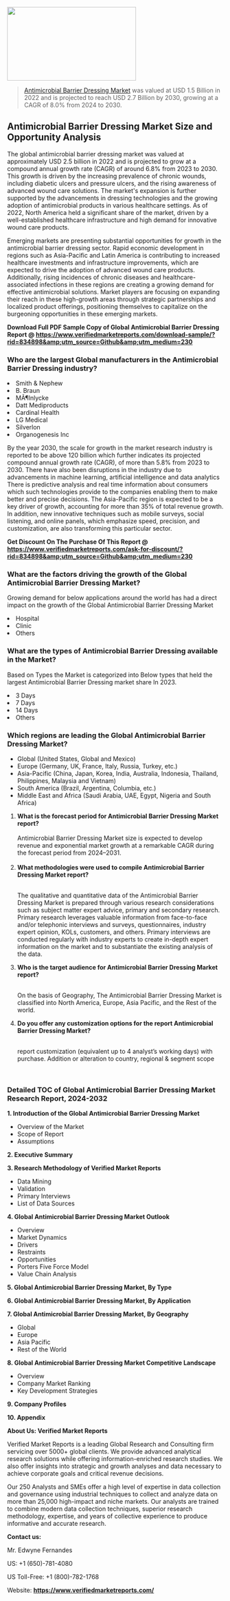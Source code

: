 <img src="https://ffe5etoiles.com/wp-content/uploads/2024/12/MST1-300x171.png" alt="" width="300" height="171" class="alignnone size-medium wp-image-20088" /><blockquote><p><p><a href="https://www.verifiedmarketreports.com/download-sample/?rid=834898&utm_source=Github&utm_medium=230" target="_blank">Antimicrobial Barrier Dressing Market</a> was valued at USD 1.5 Billion in 2022 and is projected to reach USD 2.7 Billion by 2030, growing at a CAGR of 8.0% from 2024 to 2030.</p></blockquote><p><h2>Antimicrobial Barrier Dressing Market Size and Opportunity Analysis</h2> <p>The global antimicrobial barrier dressing market was valued at approximately USD 2.5 billion in 2022 and is projected to grow at a compound annual growth rate (CAGR) of around 6.8% from 2023 to 2030. This growth is driven by the increasing prevalence of chronic wounds, including diabetic ulcers and pressure ulcers, and the rising awareness of advanced wound care solutions. The market's expansion is further supported by the advancements in dressing technologies and the growing adoption of antimicrobial products in various healthcare settings. As of 2022, North America held a significant share of the market, driven by a well-established healthcare infrastructure and high demand for innovative wound care products.</p> <p>Emerging markets are presenting substantial opportunities for growth in the antimicrobial barrier dressing sector. Rapid economic development in regions such as Asia-Pacific and Latin America is contributing to increased healthcare investments and infrastructure improvements, which are expected to drive the adoption of advanced wound care products. Additionally, rising incidences of chronic diseases and healthcare-associated infections in these regions are creating a growing demand for effective antimicrobial solutions. Market players are focusing on expanding their reach in these high-growth areas through strategic partnerships and localized product offerings, positioning themselves to capitalize on the burgeoning opportunities in these emerging markets.</p> </p><p class=""><strong>Download Full PDF Sample Copy of Global Antimicrobial Barrier Dressing Report @ <a href="https://www.verifiedmarketreports.com/download-sample/?rid=834898&amp;utm_source=Github&amp;utm_medium=230" target="_blank">https://www.verifiedmarketreports.com/download-sample/?rid=834898&amp;utm_source=Github&amp;utm_medium=230</a></strong></p><h3 id="" class="">Who are the largest Global manufacturers in the Antimicrobial Barrier Dressing industry?</h3><p><li>Smith & Nephew</li><li> B. Braun</li><li> MÃ¶lnlycke</li><li> Datt Mediproducts</li><li> Cardinal Health</li><li> LG Medical</li><li> Silverlon</li><li> Organogenesis Inc</li></p><div class=""><div class="" dir="" data-message-author-role="" data-message-id="" data-message-model-slug=""><div class=""><div class=""><div class=""><div class="" dir="" data-message-author-role="" data-message-id="" data-message-model-slug=""><div class=""><div class=""><p>By the year 2030, the scale for growth in the market research industry is reported to be above 120 billion which further indicates its projected compound annual growth rate (CAGR), of more than 5.8% from 2023 to 2030. There have also been disruptions in the industry due to advancements in machine learning, artificial intelligence and data analytics There is predictive analysis and real time information about consumers which such technologies provide to the companies enabling them to make better and precise decisions. The Asia-Pacific region is expected to be a key driver of growth, accounting for more than 35% of total revenue growth. In addition, new innovative techniques such as mobile surveys, social listening, and online panels, which emphasize speed, precision, and customization, are also transforming this particular sector.</p><p><strong>Get Discount On The Purchase Of This Report @&nbsp; <a href="https://www.verifiedmarketreports.com/ask-for-discount/?rid=834898&amp;utm_source=Github&amp;utm_medium=230" target="_blank">https://www.verifiedmarketreports.com/ask-for-discount/?rid=834898&amp;utm_source=Github&amp;utm_medium=230</a></strong></p></div></div></div></div></div></div></div></div><h3 id="" class="">What are the factors driving the growth of the Global Antimicrobial Barrier Dressing Market?</h3><p id="" class="">Growing demand for below applications around the world has had a direct impact on the growth of the Global Antimicrobial Barrier Dressing Market</p><p id="" class=""><li>Hospital</li><li> Clinic</li><li> Others</li></p><h3 id="" class="">What are the types of Antimicrobial Barrier Dressing available in the Market?</h3><p id="" class="">Based on Types the Market is categorized into Below types that held the largest Antimicrobial Barrier Dressing market share In 2023.</p><p id="" class=""><li>3 Days</li><li> 7 Days</li><li> 14 Days</li><li> Others</li></p><h3 id="" class="">Which regions are leading the Global Antimicrobial Barrier Dressing Market?</h3><ul><li>Global (United States, Global and Mexico)</li><li>Europe (Germany, UK, France, Italy, Russia, Turkey, etc.)</li><li>Asia-Pacific (China, Japan, Korea, India, Australia, Indonesia, Thailand, Philippines, Malaysia and Vietnam)</li><li>South America (Brazil, Argentina, Columbia, etc.)</li><li>Middle East and Africa (Saudi Arabia, UAE, Egypt, Nigeria and South Africa)</li></ul><p><ol><li><strong>What is the forecast period for Antimicrobial Barrier Dressing Market report?<br /></strong><br /><span data-sheets-root="1" data-sheets-value="{&quot;1&quot;:2,&quot;2&quot;:&quot;XXXX size is expected to develop revenue and exponential market growth at a remarkable CAGR during the forecast period from 2024&ndash;2030.&quot;}" data-sheets-userformat="{&quot;2&quot;:12674,&quot;4&quot;:{&quot;1&quot;:2,&quot;2&quot;:16776960},&quot;10&quot;:2,&quot;11&quot;:0,&quot;15&quot;:&quot;Arial&quot;,&quot;16&quot;:12}">Antimicrobial Barrier Dressing Market size is expected to develop revenue and exponential market growth at a remarkable CAGR during the forecast period from 2024&ndash;2031.</span><br /><br /></li><li><strong>What methodologies were used to compile Antimicrobial Barrier Dressing Market report?<br /><br /></strong><p>The qualitative and quantitative data of the&nbsp;Antimicrobial Barrier Dressing Market is prepared through various research considerations such as subject matter expert advice, primary and secondary research. Primary research leverages valuable information from face-to-face and/or telephonic interviews and surveys, questionnaires, industry expert opinion, KOLs, customers, and others. Primary interviews are conducted regularly with industry experts to create in-depth expert information on the market and to substantiate the existing analysis of the data.&nbsp;</p></li><li><strong>Who is the target audience for Antimicrobial Barrier Dressing Market report?<br /><br /></strong><p>On the basis of Geography, The&nbsp;Antimicrobial Barrier Dressing Market is classified into North America, Europe, Asia Pacific, and the Rest of the world.</p></li><li><strong>Do you offer any customization options for the report Antimicrobial Barrier Dressing Market?<br /><br /></strong><p>report customization (equivalent up to 4 analyst&rsquo;s working days) with purchase. Addition or alteration to country, regional &amp; segment scope</p><p>&nbsp;</p></li></ol></p><h3 id="" class="">Detailed TOC of Global Antimicrobial Barrier Dressing Market Research Report, 2024-2032</h3><p id="" class=""><strong>1. Introduction of the Global Antimicrobial Barrier Dressing Market</strong></p><ul><li>Overview of the Market</li><li>Scope of Report</li><li>Assumptions</li></ul><p id="" class=""><strong>2. Executive Summary</strong></p><p id="" class=""><strong>3. Research Methodology of&nbsp;Verified Market Reports</strong></p><ul><li>Data Mining</li><li>Validation</li><li>Primary Interviews</li><li>List of Data Sources</li></ul><p id="" class=""><strong>4. Global Antimicrobial Barrier Dressing Market Outlook</strong></p><ul><li>Overview</li><li>Market Dynamics</li><li>Drivers</li><li>Restraints</li><li>Opportunities</li><li>Porters Five Force Model</li><li>Value Chain Analysis</li></ul><p id="" class=""><strong>5. Global Antimicrobial Barrier Dressing Market, By&nbsp;Type</strong></p><p id="" class=""><strong>6. Global Antimicrobial Barrier Dressing Market, By Application</strong></p><p id="" class=""><strong>7. Global Antimicrobial Barrier Dressing Market, By Geography</strong></p><ul><li>Global</li><li>Europe</li><li>Asia Pacific</li><li>Rest of the World</li></ul><p id="" class=""><strong>8. Global Antimicrobial Barrier Dressing Market Competitive Landscape</strong></p><ul><li>Overview</li><li>Company Market Ranking</li><li>Key Development Strategies</li></ul><p id="" class=""><strong>9. Company Profiles</strong></p><p id="" class=""><strong>10. Appendix</strong></p><p id="" class=""><strong>About Us: Verified Market Reports</strong></p><p id="" class="">Verified Market Reports is a leading Global Research and Consulting firm servicing over 5000+ global clients. We provide advanced analytical research solutions while offering information-enriched research studies. We also offer insights into strategic and growth analyses and data necessary to achieve corporate goals and critical revenue decisions.</p><p id="" class="">Our 250 Analysts and SMEs offer a high level of expertise in data collection and governance using industrial techniques to collect and analyze data on more than 25,000 high-impact and niche markets. Our analysts are trained to combine modern data collection techniques, superior research methodology, expertise, and years of collective experience to produce informative and accurate research.</p><p id="" class=""><strong>Contact us:</strong></p><p id="" class="">Mr. Edwyne Fernandes</p><p id="" class="">US: +1 (650)-781-4080</p><p id="" class="">US Toll-Free: +1 (800)-782-1768</p><p id="" class="">Website: <a target="" data-test-app-aware-link=""><strong>https://www.verifiedmarketreports.com/</strong></a></p>
